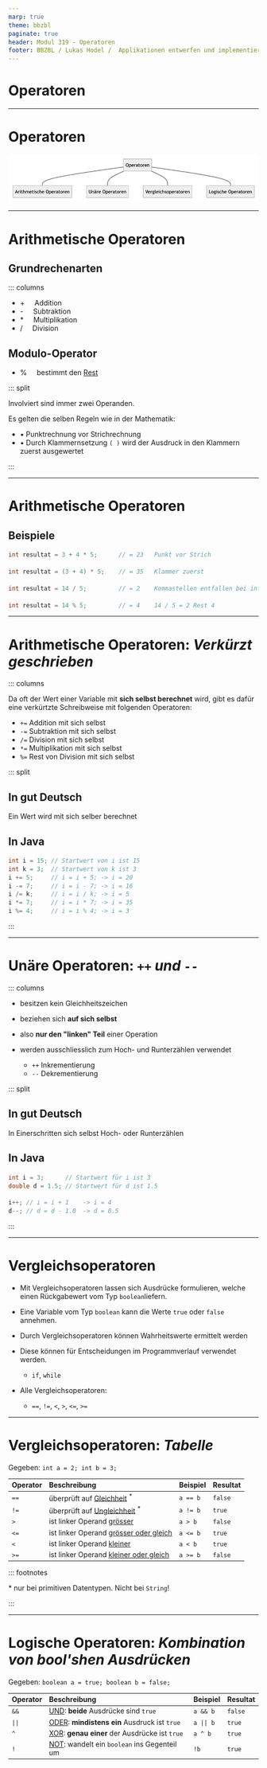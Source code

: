 ```yaml
---
marp: true
theme: bbzbl
paginate: true
header: Modul 319 - Operatoren
footer: BBZBL / Lukas Hodel /  Applikationen entwerfen und implementieren
---
```


<!-- _class: big center -->

# Operatoren 

---

# Operatoren

![bg w:80%](./images/mermaid-operatoren-organigram.png)

<!-- ```mermaid -->
<!-- graph TD; -->
<!--     Operatoren---ao[Arithmetische Operatoren] -->
<!--     Operatoren---uo[Unäre Operatoren] -->
<!--     Operatoren---vo[Vergleichsoperatoren] -->
<!--     Operatoren---lo[Logische Operatoren] -->
<!-- ``` -->

---

<!-- _class: emoji-list -->

# Arithmetische Operatoren

## Grundrechenarten

::: columns

- \+ &nbsp;&nbsp;&nbsp; Addition
- \- &nbsp;&nbsp;&nbsp; Subtraktion
- \* &nbsp;&nbsp;&nbsp; Multiplikation
- \/ &nbsp;&nbsp;&nbsp; Division

## Modulo-Operator

- \% &nbsp;&nbsp;&nbsp; bestimmt den <u>Rest</u>

::: split

Involviert sind immer zwei Operanden.

Es gelten die selben Regeln wie in der
Mathematik:

- :black_small_square: Punktrechnung vor Strichrechnung
- :black_small_square: Durch Klammernsetzung `( )` wird der Ausdruck in den Klammern zuerst ausgewertet

:::

---

# Arithmetische Operatoren

## Beispiele

```java
int resultat = 3 + 4 * 5;      // = 23   Punkt vor Strich

int resultat = (3 + 4) * 5;    // = 35   Klammer zuerst

int resultat = 14 / 5;         // = 2    Kommastellen entfallen bei int

int resultat = 14 % 5;         // = 4    14 / 5 = 2 Rest 4
```

---

# Arithmetische Operatoren: _Verkürzt geschrieben_

::: columns

Da oft der Wert einer Variable mit **sich selbst berechnet** wird, gibt es dafür eine verkürtzte Schreibweise mit folgenden Operatoren:

- `+=` Addition mit sich selbst
- `-=` Subtraktion mit sich selbst
- `/=` Division mit sich selbst
- `*=` Multiplikation mit sich selbst
- `%=` Rest von Division mit sich selbst

::: split

## In gut Deutsch

Ein Wert wird mit sich selber berechnet

## In Java

```java
int i = 15; // Startwert von i ist 15
int k = 3;  // Startwert von k ist 3
i += 5;     // i = i + 5; -> i = 20
i -= 7;     // i = i - 7; -> i = 16
i /= k;     // i = i / k; -> i = 5
i *= 7;     // i = i * 7; -> i = 35
i %= 4;     // i = i % 4; -> i = 3
```

:::

---

# Unäre Operatoren: _`++` und `--`_

::: columns

- besitzen kein Gleichheitszeichen

- beziehen sich **auf sich selbst**
- also **nur den "linken" Teil** einer Operation
- werden ausschliesslich zum Hoch- und Runterzählen verwendet
  - `++` Inkrementierung
  - `--` Dekrementierung

::: split

## In gut Deutsch

In Einerschritten sich selbst Hoch- oder Runterzählen

## In Java

```java
int i = 3;      // Startwert für i ist 3
double d = 1.5; // Startwert für d ist 1.5

i++; // i = i + 1    -> i = 4
d--; // d = d - 1.0  -> d = 0.5
```

:::

---

# Vergleichsoperatoren

- Mit Vergleichsoperatoren lassen sich Ausdrücke formulieren, welche einen Rückgabewert vom Typ `boolean`liefern.

- Eine Variable vom Typ `boolean` kann die Werte `true` oder `false` annehmen.
- Durch Vergleichsoperatoren können Wahrheitswerte ermittelt werden
- Diese können für Entscheidungen im Programmverlauf verwendet werden.
  - `if`, `while`
- Alle Vergleichsoperatoren:
  - `==`, `!=`, `<`, `>`, `<=`, `>=`

---

# Vergleichsoperatoren: _Tabelle_

Gegeben: `int a = 2; int b = 3;`

| Operator | Beschreibung                                    | Beispiel | Resultat |
| :------- | :---------------------------------------------- | :------- | :------- |
| `==`     | überprüft auf <u>Gleichheit</u> <sup>\*</sup>   | `a == b` | `false`  |
| `!=`     | überprüft auf <u>Ungleichheit</u> <sup>\*</sup> | `a != b` | `true`   |
| `>`      | ist linker Operand <u>grösser</u>               | `a > b`  | `false`  |
| `<=`     | ist linker Operand <u>grösser oder gleich</u>   | `a <= b` | `true`   |
| `<`      | ist linker Operand <u>kleiner</u>               | `a < b`  | `true`   |
| `>=`     | ist linker Operand <u>kleiner oder gleich</u>   | `a >= b` | `false`  |

::: footnotes

\* nur bei primitiven Datentypen. Nicht bei `String`!

:::

---

# Logische Operatoren: _Kombination von bool'shen Ausdrücken_

Gegeben: `boolean a = true; boolean b = false;`

| Operator | Beschreibung                                    | Beispiel   | Resultat |
| :------- | :---------------------------------------------- | :--------- | :------- |
| `&&`     | [UND]: **beide** Ausdrücke sind `true`          | `a && b`   | `false`  |
| `\|\|`   | [ODER]: **mindistens ein** Ausdruck ist `true`  | `a \|\| b` | `true`   |
| `^`      | [XOR]: **genau einer** der Ausdrücke ist `true` | `a ^ b`    | `true`   |
| `!`      | [NOT]: wandelt ein `boolean` ins Gegenteil um   | `!b`       | `true`   |

[und]: https://de.wikipedia.org/wiki/Konjunktion_(Logik)
[oder]: https://de.wikipedia.org/wiki/Disjunktion
[xor]: https://de.wikipedia.org/wiki/Kontravalenz
[not]: https://de.wikipedia.org/wiki/Negation

